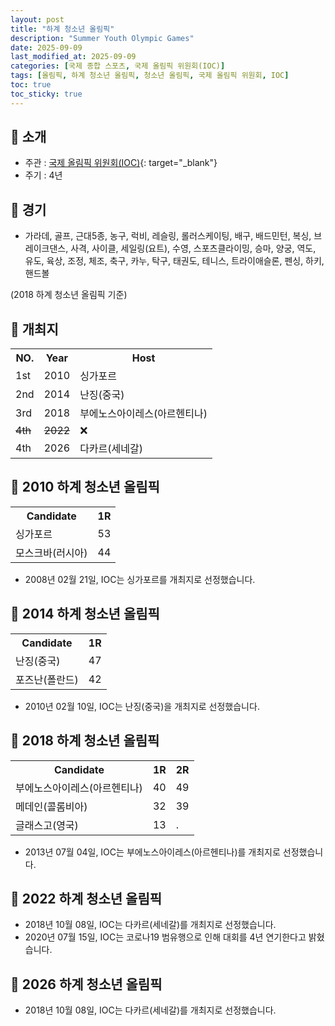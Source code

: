 ```yaml
---
layout: post
title: "하계 청소년 올림픽"
description: "Summer Youth Olympic Games"
date: 2025-09-09
last_modified_at: 2025-09-09
categories: [국제 종합 스포츠, 국제 올림픽 위원회(IOC)]
tags: [올림픽, 하계 청소년 올림픽, 청소년 올림픽, 국제 올림픽 위원회, IOC]
toc: true
toc_sticky: true
---
```

## 📜 소개
* 주관 : [국제 올림픽 위원회(IOC)](https://www.olympics.com/ioc){: target="_blank"}
* 주기 : 4년

## 📜 경기
* 가라데, 골프, 근대5종, 농구, 럭비, 레슬링, 롤러스케이팅, 배구, 배드민턴, 복싱, 브레이크댄스, 사격, 사이클, 세일링(요트), 수영, 스포츠클라이밍, 승마, 양궁, 역도, 유도, 육상, 조정, 체조, 축구, 카누, 탁구, 태권도, 테니스, 트라이애슬론, 펜싱, 하키, 핸드볼

(2018 하계 청소년 올림픽 기준)

## 📜 개최지

<html>

<head>
    <meta charset="UTF-8">
</head>

<body>
    <table>
        <tr class="header-row">
            <th class="col-no">NO.</th>
            <th class="col-year">Year</th>
            <th class="col-host">Host</th>
        </tr>
        <tr>
            <td>1st</td>
            <td>2010</td>
            <td>싱가포르</td>
        </tr>
        <tr>
            <td>2nd</td>
            <td>2014</td>
            <td>난징(중국)</td>
        </tr>
        <tr>
            <td>3rd</td>
            <td>2018</td>
            <td>부에노스아이레스(아르헨티나)</td>
        </tr>
        <tr>
            <td><del>4th</del></td>
            <td><del>2022</del></td>
            <td>❌</td>
        </tr>
        <tr>
            <td>4th</td>
            <td>2026</td>
            <td>다카르(세네갈)</td>
        </tr>
    </table>
</body>

</html>

## 📜 2010 하계 청소년 올림픽

<html>

<head>
    <meta charset="UTF-8">
</head>

<body>
    <table>
        <tr class="header-row">
            <th class="col-Candidate-70">Candidate</th>
            <th class="col-Round-30">1R</th>
        </tr>
        <tr>
            <td><span class="foreign-host">싱가포르</span></td>
            <td><span class="foreign-host2">53</span></td>
        </tr>
        <tr>
            <td>모스크바(러시아)</td>
            <td>44</td>
        </tr>
    </table>
</body>

</html>

* 2008년 02월 21일, IOC는 <span class="foreign-host">싱가포르</span>를 개최지로 선정했습니다.

## 📜 2014 하계 청소년 올림픽

<html>

<head>
    <meta charset="UTF-8">
</head>

<body>
    <table>
        <tr class="header-row">
            <th class="col-Candidate-70">Candidate</th>
            <th class="col-Round-30">1R</th>
        </tr>
        <tr>
            <td><span class="foreign-host">난징(중국)</span></td>
            <td><span class="foreign-host2">47</span></td>
        </tr>
        <tr>
            <td>포즈난(폴란드)</td>
            <td>42</td>
        </tr>
    </table>
</body>

</html>

* 2010년 02월 10일, IOC는 <span class="foreign-host">난징(중국)</span>을 개최지로 선정했습니다.

## 📜 2018 하계 청소년 올림픽

<html>

<head>
    <meta charset="UTF-8">
</head>

<body>
    <table>
        <tr class="header-row">
            <th class="col-Candidate-70">Candidate</th>
            <th class="col-Round-15">1R</th>
            <th class="col-Round-15">2R</th>
        </tr>
        <tr>
            <td><span class="foreign-host">부에노스아이레스(아르헨티나)</span></td>
            <td><span class="foreign-host2">40</span></td>
            <td><span class="foreign-host2">49</span></td>
        </tr>
        <tr>
            <td>메데인(콜롬비아)</td>
            <td>32</td>
            <td>39</td>
        </tr>
        <tr>
            <td>글래스고(영국)</td>
            <td>13</td>
            <td>.</td>
        </tr>
    </table>
</body>

</html>

* 2013년 07월 04일, IOC는 <span class="foreign-host">부에노스아이레스(아르헨티나)</span>를 개최지로 선정했습니다.

## 📜 2022 하계 청소년 올림픽
* 2018년 10월 08일, IOC는 다카르(세네갈)를 개최지로 선정했습니다.
* 2020년 07월 15일, IOC는 코로나19 범유행으로 인해 대회를 4년 연기한다고 밝혔습니다.

## 📜 2026 하계 청소년 올림픽
* 2018년 10월 08일, IOC는 <span class="foreign-host">다카르(세네갈)</span>를 개최지로 선정했습니다.
